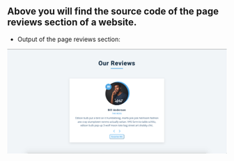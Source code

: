 ## Above you will find the source code of the page reviews section of a website.

- Output of the page reviews section:

![output](./output.png)
